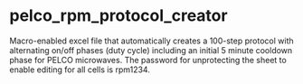 # pelco_rpm_protocol_creator
Macro-enabled excel file that automatically creates a 100-step protocol with alternating on/off phases (duty cycle) including an initial 5 minute cooldown phase for PELCO microwaves. The password for unprotecting the sheet to enable editing for all cells is rpm1234.
